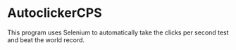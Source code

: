 # AutoclickerCPS
This program uses Selenium to automatically take the clicks per second test and beat the world record.
